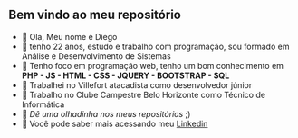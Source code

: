 ## Bem vindo ao meu repositório
- 👋 Ola, Meu nome é Diego
- 👀 tenho 22 anos, estudo e trabalho com programação, sou formado em Análise e Desenvolvimento de Sistemas
- 🌱 Tenho foco em programação web, tenho um bom conhecimento em **PHP - JS - HTML - CSS - JQUERY - BOOTSTRAP - SQL**
- 🌱 Trabalhei no Villefort atacadista como desenvolvedor júnior
- 🌱 Trabalho no Clube Campestre Belo Horizonte como Técnico de Informática 
- 💞️ _Dê uma olhadinha nos meus repositórios_ ;)
- 💞️ Você pode saber mais acessando meu [Linkedin](https://www.linkedin.com/in/diego-de-oliveira-martins-3b232a234/)

